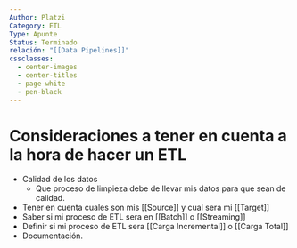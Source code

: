 ```yaml
---
Author: Platzi
Category: ETL
Type: Apunte
Status: Terminado
relación: "[[Data Pipelines]]"
cssclasses:
  - center-images
  - center-titles
  - page-white
  - pen-black
---
```


# Consideraciones a tener en cuenta a la hora de hacer un ETL

- Calidad de los datos 
	- Que proceso de limpieza debe de llevar mis datos para que sean de calidad.
- Tener en cuenta cuales son mis [[Source]] y cual sera mi [[Target]]
- Saber si mi proceso de ETL sera en [[Batch]] o [[Streaming]]
- Definir si mi proceso de ETL sera [[Carga Incremental]] o [[Carga Total]]
- Documentación.
